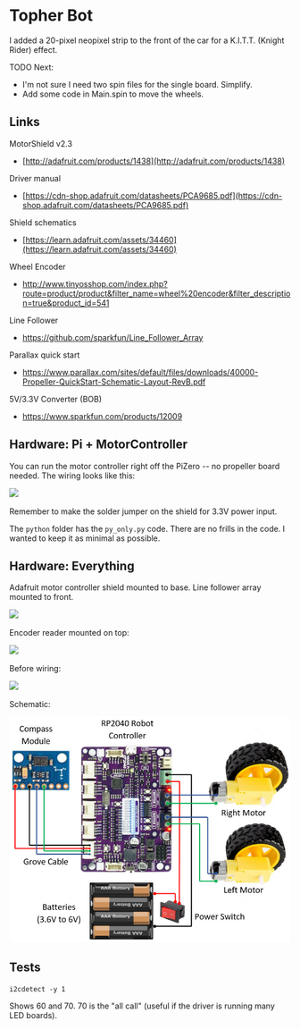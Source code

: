 # Topher Bot

I added a 20-pixel neopixel strip to the front of the car for a K.I.T.T. (Knight Rider) effect.

TODO Next:
  - I'm not sure I need two spin files for the single board. Simplify.
  - Add some code in Main.spin to move the wheels.

## Links

MotorShield v2.3
  - [http://adafruit.com/products/1438](http://adafruit.com/products/1438)

Driver manual
  - [https://cdn-shop.adafruit.com/datasheets/PCA9685.pdf](https://cdn-shop.adafruit.com/datasheets/PCA9685.pdf)

Shield schematics
  - [https://learn.adafruit.com/assets/34460](https://learn.adafruit.com/assets/34460)

Wheel Encoder
  - http://www.tinyosshop.com/index.php?route=product/product&filter_name=wheel%20encoder&filter_description=true&product_id=541

Line Follower
  - https://github.com/sparkfun/Line_Follower_Array

Parallax quick start
  - https://www.parallax.com/sites/default/files/downloads/40000-Propeller-QuickStart-Schematic-Layout-RevB.pdf
  
5V/3.3V Converter (BOB)
  - https://www.sparkfun.com/products/12009

## Hardware: Pi + MotorController

You can run the motor controller right off the PiZero -- no propeller board needed. The wiring looks
like this:

![](https://github.com/topherCantrell/robots-topherBot/blob/master/art/piOnly.jpg)

Remember to make the solder jumper on the shield for 3.3V power input.

The `python` folder has the `py_only.py` code. There are no frills in the code. I wanted to
keep it as minimal as possible.

## Hardware: Everything

Adafruit motor controller shield mounted to base. Line follower array mounted to front.

![](https://github.com/topherCantrell/robots-topherBot/blob/master/art/bottom.jpg)

Encoder reader mounted on top:

![](https://github.com/topherCantrell/robots-topherBot/blob/master/art/cover.jpg)

Before wiring:

![](https://github.com/topherCantrell/robots-topherBot/blob/master/art/bare.jpg)

Schematic:

![](https://github.com/topherCantrell/robots-topherBot/blob/master/art/schematic.jpg)

## Tests

```
i2cdetect -y 1
```

Shows 60 and 70. 70 is the "all call" (useful if the driver is running many LED boards).



